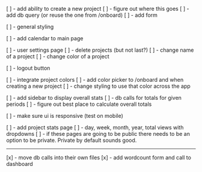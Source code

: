 [ ] - add ability to create a new project
  [ ] - figure out where this goes
  [ ] - add db query (or reuse the one from /onboard)
  [ ] - add form

[ ] - general styling

[ ] - add calendar to main page

[ ] - user settings page
  [ ] - delete projects (but not last?)
  [ ] - change name of a project
  [ ] - change color of a project

[ ] - logout button

[ ] - integrate project colors
  [ ] - add color picker to /onboard and when creating a new project
  [ ] - change styling to use that color across the app

[ ] - add sidebar to display overall stats
  [ ] - db calls for totals for given periods
  [ ] - figure out best place to calculate overall totals

[ ] - make sure ui is responsive (test on mobile)

[ ] - add project stats page
  [ ] - day, week, month, year, total views with dropdowns
  [ ] - if these pages are going to be public there needs to be an option to be
        private. Private by default sounds good.

----

[x] - move db calls into their own files
[x] - add wordcount form and call to dashboard


